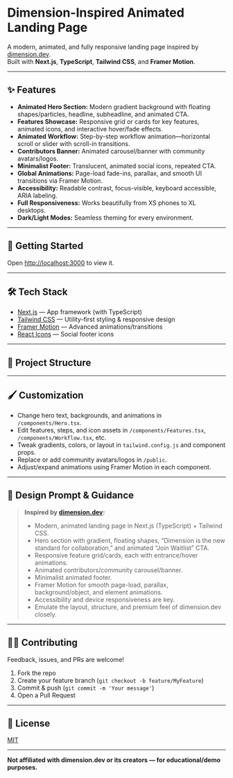 # Dimension-Inspired Animated Landing Page

A modern, animated, and fully responsive landing page inspired by [dimension.dev](https://www.dimension.dev/).  
Built with **Next.js**, **TypeScript**, **Tailwind CSS**, and **Framer Motion**.

---

## ✨ Features

- **Animated Hero Section:** Modern gradient background with floating shapes/particles, headline, subheadline, and animated CTA.
- **Features Showcase:** Responsive grid or cards for key features, animated icons, and interactive hover/fade effects.
- **Animated Workflow:** Step-by-step workflow animation—horizontal scroll or slider with scroll-in transitions.
- **Contributors Banner:** Animated carousel/banner with community avatars/logos.
- **Minimalist Footer:** Translucent, animated social icons, repeated CTA.
- **Global Animations:** Page-load fade-ins, parallax, and smooth UI transitions via Framer Motion.
- **Accessibility:** Readable contrast, focus-visible, keyboard accessible, ARIA labeling.
- **Full Responsiveness:** Works beautifully from XS phones to XL desktops.
- **Dark/Light Modes:** Seamless theming for every environment.

---

## 🚀 Getting Started


Open [http://localhost:3000](http://localhost:3000) to view it.

---

## 🛠️ Tech Stack

- [Next.js](https://nextjs.org/) — App framework (with TypeScript)
- [Tailwind CSS](https://tailwindcss.com/) — Utility-first styling & responsive design
- [Framer Motion](https://www.framer.com/motion/) — Advanced animations/transitions
- [React Icons](https://react-icons.github.io/react-icons/) — Social footer icons

---

## 📁 Project Structure


---

## 🖌️ Customization

- Change hero text, backgrounds, and animations in `/components/Hero.tsx`.
- Edit features, steps, and icon assets in `/components/Features.tsx`, `/components/Workflow.tsx`, etc.
- Tweak gradients, colors, or layout in `tailwind.config.js` and component props.
- Replace or add community avatars/logos in `/public`.
- Adjust/expand animations using Framer Motion in each component.

---

## 🔗 Design Prompt & Guidance

> **Inspired by [dimension.dev](https://www.dimension.dev/):**
> - Modern, animated landing page in Next.js (TypeScript) + Tailwind CSS.
> - Hero section with gradient, floating shapes, “Dimension is the new standard for collaboration,” and animated “Join Waitlist” CTA.
> - Responsive feature grid/cards, each with entrance/hover animations.
> - Animated contributors/community carousel/banner.
> - Minimalist animated footer.
> - Framer Motion for smooth page-load, parallax, background/object, and element animations.
> - Accessibility and device responsiveness are key.  
> - Emulate the layout, structure, and premium feel of dimension.dev closely.

---

## 🧑‍💻 Contributing

Feedback, issues, and PRs are welcome!

1. Fork the repo
2. Create your feature branch (`git checkout -b feature/MyFeature`)
3. Commit & push (`git commit -m 'Your message'`)
4. Open a Pull Request

---

## 📄 License

[MIT](LICENSE)

---

**Not affiliated with dimension.dev or its creators — for educational/demo purposes.**



